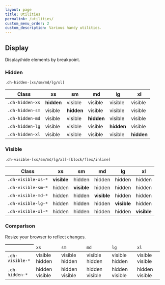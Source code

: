 ```yaml
---
layout: page
title: Utilities
permalink: /utilities/
custom_menu_order: 2
custom_description: Various handy utilities.
---
```


<h2>Display</h2>
<p>Display/hide elements by breakpoint.</p>


<h3>Hidden</h3>
<p class="lead">
    <code>.dh-hidden-[xs/sm/md/lg/xl]</code>
</p>

<table class="table table-bordered mb-2">
    <thead>
        <tr>
            <th>Class</th>
            <th>xs</th>
            <th>sm</th>
            <th>md</th>
            <th>lg</th>
            <th>xl</th>
        </tr>
    </thead>
    <tbody>
        <tr>
            <td><code>.dh-hidden-xs</code></td>
            <td class="table-danger"><strong>hidden</strong></td>
            <td><span class="text-muted">visible</span></td>
            <td><span class="text-muted">visible</span></td>
            <td><span class="text-muted">visible</span></td>
            <td><span class="text-muted">visible</span></td>
        </tr>
        <tr>
            <td><code>.dh-hidden-sm</code></td>
            <td><span class="text-muted">visible</span></td>
            <td class="table-danger"><strong>hidden</strong></td>
            <td><span class="text-muted">visible</span></td>
            <td><span class="text-muted">visible</span></td>
            <td><span class="text-muted">visible</span></td>
        </tr>
        <tr>
            <td><code>.dh-hidden-md</code></td>
            <td><span class="text-muted">visible</span></td>
            <td><span class="text-muted">visible</span></td>
            <td class="table-danger"><strong>hidden</strong></td>
            <td><span class="text-muted">visible</span></td>
            <td><span class="text-muted">visible</span></td>
        </tr>
        <tr>
            <td><code>.dh-hidden-lg</code></td>
            <td><span class="text-muted">visible</span></td>
            <td><span class="text-muted">visible</span></td>
            <td><span class="text-muted">visible</span></td>
            <td class="table-danger"><strong>hidden</strong></td>
            <td><span class="text-muted">visible</span></td>
        </tr>
        <tr>
            <td><code>.dh-hidden-xl</code></td>
            <td><span class="text-muted">visible</span></td>
            <td><span class="text-muted">visible</span></td>
            <td><span class="text-muted">visible</span></td>
            <td><span class="text-muted">visible</span></td>
            <td class="table-danger"><strong>hidden</strong></td>
        </tr>
    </tbody>
</table>

<h3>Visible</h3>
<p class="lead">
    <code>.dh-visible-[xs/sm/md/lg/xl]-[block/flex/inline]</code>
</p>

<table class="table table-bordered mb-2">
    <thead>
        <tr>
            <th>Class</th>
            <th>xs</th>
            <th>sm</th>
            <th>md</th>
            <th>lg</th>
            <th>xl</th>
        </tr>
    </thead>
    <tbody>
        <tr>
            <td><code>.dh-visible-xs-*</code></td>
            <td class="table-success"><strong >visible</strong></td>
            <td><span class="text-muted">hidden</span></td>
            <td><span class="text-muted">hidden</span></td>
            <td><span class="text-muted">hidden</span></td>
            <td><span class="text-muted">hidden</span></td>
        </tr>
        <tr>
            <td><code>.dh-visible-sm-*</code></td>
            <td><span class="text-muted">hidden</span></td>
            <td class="table-success"><strong >visible</strong></td>
            <td><span class="text-muted">hidden</span></td>
            <td><span class="text-muted">hidden</span></td>
            <td><span class="text-muted">hidden</span></td>
        </tr>
        <tr>
            <td><code>.dh-visible-md-*</code></td>
            <td><span class="text-muted">hidden</span></td>
            <td><span class="text-muted">hidden</span></td>
            <td class="table-success"><strong >visible</strong></td>
            <td><span class="text-muted">hidden</span></td>
            <td><span class="text-muted">hidden</span></td>
        </tr>
        <tr>
            <td><code>.dh-visible-lg-*</code></td>
            <td><span class="text-muted">hidden</span></td>
            <td><span class="text-muted">hidden</span></td>
            <td><span class="text-muted">hidden</span></td>
            <td class="table-success"><strong >visible</strong></td>
            <td><span class="text-muted">hidden</span></td>
        </tr>
        <tr>
            <td><code>.dh-visible-xl-*</code></td>
            <td><span class="text-muted">hidden</span></td>
            <td><span class="text-muted">hidden</span></td>
            <td><span class="text-muted">hidden</span></td>
            <td><span class="text-muted">hidden</span></td>
            <td class="table-success"><strong >visible</strong></td>
        </tr>
    </tbody>
</table>

<h3>Comparison</h3>
<p class="lead">Resize your browser to reflect changes.</p>
<table class="table table-bordered">
    <thead>
        <tr>
            <th></th>
            <td><code>xs</code></td>
            <td><code>sm</code></td>
            <td><code>md</code></td>
            <td><code>lg</code></td>
            <td><code>xl</code></td>
        </tr>
    </thead>
    <tbody>
        <tr>
            <td>
                <code>.dh-visible-*</code>
            </td>
            <td>
                <span class="dh-visible-xs-inline text-success">visible</span>
                <span class="dh-hidden-xs text-danger">hidden</span>
            </td>
            <td>
                <span class="dh-visible-sm-inline text-success">visible</span>
                <span class="dh-hidden-sm text-danger">hidden</span>
            </td>
            <td>
                <span class="dh-visible-md-inline text-success">visible</span>
                <span class="dh-hidden-md text-danger">hidden</span>
            </td>
            <td>
                <span class="dh-visible-lg-inline text-success">visible</span>
                <span class="dh-hidden-lg text-danger">hidden</span>
            </td>
            <td>
                <span class="dh-visible-xl-inline text-success">visible</span>
                <span class="dh-hidden-xl text-danger">visible</span>
            </td>
        </tr>
        <tr>
            <td>
                <code>.dh-hidden-*</code>
            </td>
            <td>
                <span class="dh-visible-xs-inline text-danger">hidden</span>
                <span class="dh-hidden-xs text-success">visible</span>
            </td>
            <td>
                <span class="dh-visible-sm-inline text-danger">hidden</span>
                <span class="dh-hidden-sm text-success">visible</span>
            </td>
            <td>
                <span class="dh-visible-md-inline text-danger">hidden</span>
                <span class="dh-hidden-md text-success">visible</span>
            </td>
            <td>
                <span class="dh-visible-lg-inline text-danger">hidden</span>
                <span class="dh-hidden-lg text-success">visible</span>
            </td>
            <td>
                <span class="dh-visible-xl-inline text-danger">hidden</span>
                <span class="dh-hidden-xl text-success">visible</span>
            </td>
        </tr>
    </tbody>
</table>
